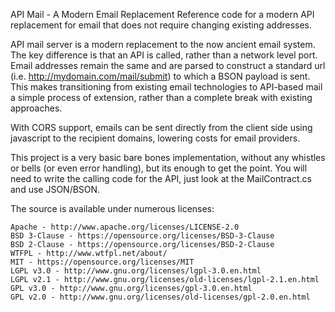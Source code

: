 API Mail - A Modern Email Replacement
Reference code for a modern API replacement for email that does not require changing existing addresses.

API mail server is a modern replacement to the now ancient email system. The key difference is that an API is called, rather than a network level port. Email addresses remain the same and are parsed to construct a standard url (i.e. http://mydomain.com/mail/submit) to which a BSON payload is sent. This makes transitioning from existing email technologies to API-based mail a simple process of extension, rather than a complete break with existing approaches.

With CORS support, emails can be sent directly from the client side using javascript to the recipient domains, lowering costs for email providers.

This project is a very basic bare bones implementation, without any whistles or bells (or even error handling), but its enough to get the point. You will need to write the calling code for the API, just look at the MailContract.cs and use JSON/BSON.

The source is available under numerous licenses:

    Apache - http://www.apache.org/licenses/LICENSE-2.0
    BSD 3-Clause - https://opensource.org/licenses/BSD-3-Clause
    BSD 2-Clause - https://opensource.org/licenses/BSD-2-Clause
    WTFPL - http://www.wtfpl.net/about/
    MIT - https://opensource.org/licenses/MIT
    LGPL v3.0 - http://www.gnu.org/licenses/lgpl-3.0.en.html
    LGPL v2.1 - http://www.gnu.org/licenses/old-licenses/lgpl-2.1.en.html
    GPL v3.0 - http://www.gnu.org/licenses/gpl-3.0.en.html
    GPL v2.0 - http://www.gnu.org/licenses/old-licenses/gpl-2.0.en.html 

